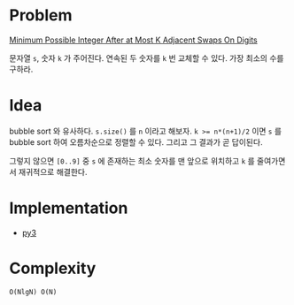 # Problem

[Minimum Possible Integer After at Most K Adjacent Swaps On Digits](https://leetcode.com/problems/minimum-possible-integer-after-at-most-k-adjacent-swaps-on-digits/)

문자열 `s`, 숫자 `k` 가 주어진다. 연속된 두 숫자를 `k` 번 교체할 수
있다.  가장 최소의 수를 구하라.

# Idea

bubble sort 와 유사하다. `s.size()` 를 `n` 이라고 해보자.
`k >= n*(n+1)/2` 이면 `s` 를 bubble sort 하여 오름차순으로 
정렬할 수 있다. 그리고 그 결과가 곧 답이된다.

그렇지 않으면 `[0..9]` 중 `s` 에 존재하는 최소 숫자를 맨 앞으로
위치하고 `k` 를 줄여가면서 재귀적으로 해결한다.

# Implementation

* [py3](a.py)

# Complexity

```
O(NlgN) O(N)
```
